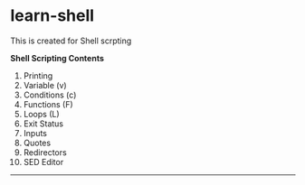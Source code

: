 # learn-shell

This is created for Shell scrpting 

**Shell Scripting Contents**

1. Printing
2. Variable (v)
2. Conditions (c)
3. Functions (F)
4. Loops (L)
5. Exit Status
6. Inputs
7. Quotes
8. Redirectors
9. SED Editor

*********